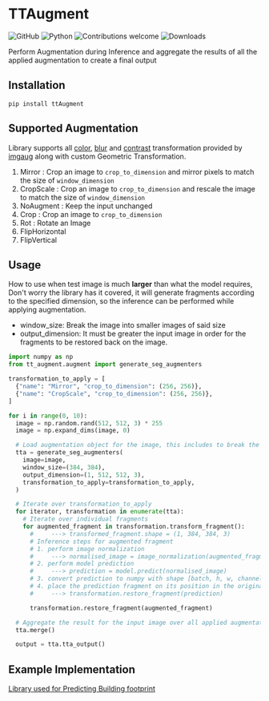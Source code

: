 # TTAugment
![GitHub](https://img.shields.io/github/license/cypherics/TTAugment)
![Python](https://img.shields.io/badge/python-v3.6+-blue.svg)
![Contributions welcome](https://img.shields.io/badge/contributions-welcome-orange.svg)
![Downloads](https://pepy.tech/badge/ttaugment)

Perform Augmentation during Inference and aggregate the results of all the applied augmentation to create a
final output

## Installation

    pip install ttAugment


## Supported Augmentation
Library supports all [color](https://imgaug.readthedocs.io/en/latest/source/api_augmenters_color.html), 
[blur](https://imgaug.readthedocs.io/en/latest/source/api_augmenters_blur.html) and [contrast](https://imgaug.readthedocs.io/en/latest/source/api_augmenters_contrast.html)
transformation provided by [imgaug](https://imgaug.readthedocs.io/en/latest/) along with custom Geometric Transformation.

1. Mirror : Crop an image to `crop_to_dimension` and mirror pixels to match the size of `window_dimension`
2. CropScale : Crop an image to `crop_to_dimension` and rescale the image to match the size of `window_dimension`
3. NoAugment : Keep the input unchanged
4. Crop : Crop an image to `crop_to_dimension`
5. Rot : Rotate an Image
6. FlipHorizontal
7. FlipVertical 

## Usage

How to use when test image is much **larger** than what the model requires, Don't worry the library has it covered,
it will generate fragments according to the specified dimension, so the inference can be performed while applying augmentation.

- window_size: Break the image into smaller images of said size 
- output_dimension: It must be greater the input image in order for the fragments to be restored back on the 
image.

```python
import numpy as np
from tt_augment.augment import generate_seg_augmenters

transformation_to_apply = [
  {"name": "Mirror", "crop_to_dimension": (256, 256)},
  {"name": "CropScale", "crop_to_dimension": (256, 256)},
]

for i in range(0, 10):
  image = np.random.rand(512, 512, 3) * 255
  image = np.expand_dims(image, 0)

  # Load augmentation object for the image, this includes to break the image in smaller fragments.
  tta = generate_seg_augmenters(
    image=image,
    window_size=(384, 384),
    output_dimension=(1, 512, 512, 3),
    transformation_to_apply=transformation_to_apply,
  )

  # Iterate over transformation_to_apply
  for iterator, transformation in enumerate(tta):
    # Iterate over individual fragments
    for augmented_fragment in transformation.transform_fragment():
      #     ---> transformed_fragment.shape = (1, 384, 384, 3) 
      # Inference steps for augmented fragment
      # 1. perform image normalization
      #     ---> normalised_image = image_normalization(augmented_fragment)
      # 2. perform model prediction
      #     ---> prediction = model.predict(normalised_image)
      # 3. convert prediction to numpy with shape [batch, h, w, channel]
      # 4. place the prediction fragment on its position in the original image
      #     ---> transformation.restore_fragment(prediction)

      transformation.restore_fragment(augmented_fragment)

  # Aggregate the result for the input image over all applied augmentations
  tta.merge()

  output = tta.tta_output()
```
## Example Implementation

[Library used for Predicting Building footprint](https://github.com/fuzailpalnak/building-footprint-segmentation/blob/main/examples/PredictionWithAugmentations.ipynb)


    

